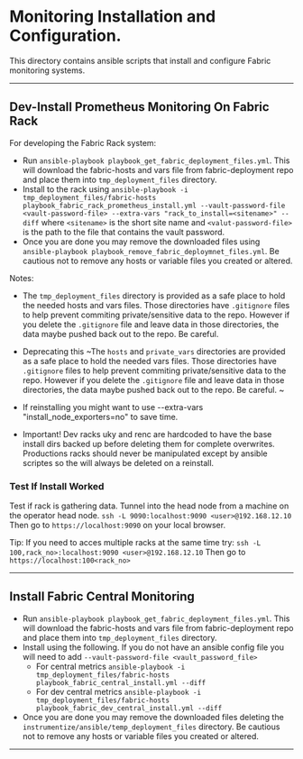 # Monitoring Installation and Configuration.
This directory contains ansible scripts that install and configure Fabric monitoring systems.


-----
## Dev-Install Prometheus Monitoring On Fabric Rack
For developing the Fabric Rack system:
* Run `ansible-playbook playbook_get_fabric_deployment_files.yml`. This will download the fabric-hosts and vars file from fabric-deployment repo and place them into `tmp_deployment_files` directory.  
* Install to the rack using `ansible-playbook -i tmp_deployment_files/fabric-hosts playbook_fabric_rack_prometheus_install.yml --vault-password-file <vault-password-file> --extra-vars "rack_to_install=<sitename>" --diff` where `<sitename>` is the short site name and `<valut-password-file>` is the path to the file that contains the vault password.
* Once you are done you may remove the downloaded files using `ansible-playbook playbook_remove_fabric_deploymnet_files.yml`. Be cautious not to remove any hosts or variable files you created or altered.
  
Notes:
* The `tmp_deployment_files` directory is provided as a safe place to hold the needed hosts and vars files. Those directories have `.gitignore` files to help prevent commiting private/sensitive data to the repo. However if you delete the `.gitignore` file and leave data in those directories, the data maybe pushed back out to the repo. Be careful. 

* Deprecating this ~The `hosts` and `private_vars` directories are provided as a safe place to hold the needed vars files. Those directories have `.gitignore` files to help prevent commiting private/sensitive data to the repo. However if you delete the `.gitignore` file and leave data in those directories, the data maybe pushed back out to the repo. Be careful. ~

* If reinstalling you might want to use --extra-vars "install_node_exporters=no" to save time.
* Important! Dev racks uky and renc are hardcoded to have the base install dirs backed up before deleting them for complete overwrites. Productions racks should never be manipulated except by ansible scriptes so the will always be deleted on a reinstall. 

### Test If Install Worked

Test if rack is gathering data. Tunnel into the head node from a machine on the operator head node. 
`ssh -L 9090:localhost:9090 <user>@192.168.12.10` Then go to `https://localhost:9090`
on your local browser.


Tip: If you need to acces multiple racks at the same time try: `ssh -L 100,rack_no>:localhost:9090 <user>@192.168.12.10` Then go to `https://localhost:100<rack_no>`



-----
## Install Fabric Central Monitoring

* Run `ansible-playbook playbook_get_fabric_deployment_files.yml`. This will download the fabric-hosts and vars file from fabric-deployment repo and place them into `tmp_deployment_files` directory. 
* Install using the following. If you do not have an ansible config file you will need to add `--vault-password-file <vault_password_file>` 
  * For central metrics `ansible-playbook -i tmp_deployment_files/fabric-hosts playbook_fabric_central_install.yml --diff` 
  * For dev central metrics `ansible-playbook -i tmp_deployment_files/fabric-hosts playbook_fabric_dev_central_install.yml --diff` 
* Once you are done you may remove the downloaded files deleting the `instrumentize/ansible/temp_deployment_files` directory. Be cautious not to remove any hosts or variable files you created or altered.


-----

